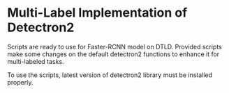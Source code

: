 #  Multi-Label Implementation of Detectron2

Scripts are ready to use for Faster-RCNN model on DTLD. Provided scripts make some changes on the default detectron2 
functions to enhance it for multi-labeled tasks.

To use the scripts, latest version of detectron2 library must be installed properly.
